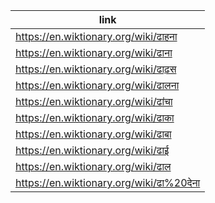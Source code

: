 |link|
|----|
|https://en.wiktionary.org/wiki/ढाहना|
|https://en.wiktionary.org/wiki/ढाना|
|https://en.wiktionary.org/wiki/ढाढ़स|
|https://en.wiktionary.org/wiki/ढालना|
|https://en.wiktionary.org/wiki/ढांचा|
|https://en.wiktionary.org/wiki/ढाका|
|https://en.wiktionary.org/wiki/ढाबा|
|https://en.wiktionary.org/wiki/ढाई|
|https://en.wiktionary.org/wiki/ढाल|
|https://en.wiktionary.org/wiki/ढा%20देना|
